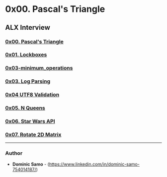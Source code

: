 # 0x00. Pascal's Triangle

## ALX Interview

### [0x00. Pascal's Triangle](0x00-pascal_triangle)

### [0x01. Lockboxes](0x01-lockboxes)



### [0x03-minimum_operations](0x02-minimum_operations)

### [0x03. Log Parsing](0x03-log_parsing)

### [0x04 UTF8 Validation](0x04-utf8_validation)

### [0x05. N Queens](0x05-nqueens)

### [0x06. Star Wars API](0x06-starwars_api)

### [0x07. Rotate 2D Matrix](0x07-rotate_2d_matrix)

---

### Author
* **Dominic Samo** - (https://www.linkedin.com/in/dominic-samo-754014187/)
